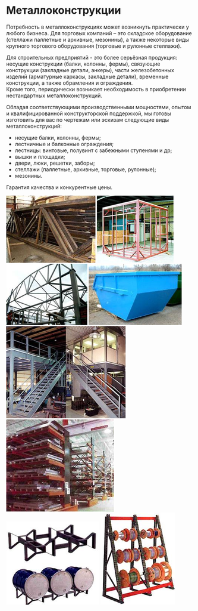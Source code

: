 # Металлоконструкции

Потребность в металлоконструкциях может возникнуть практически у любого
бизнеса. Для торговых компаний – это складское оборудование (стеллажи
паллетные и архивные, мезонины), а также некоторые виды крупного торгового
оборудования (торговые и рулонные стеллажи).  

Для строительных предприятий - это более серьёзная продукция: несущие
конструкции (балки, колонны, фермы), связующие конструкции (закладные детали,
анкеры), части железобетонных изделий (арматурные каркасы, закладные детали),
временные конструкции, а также обрамления и ограждения.  
Кроме того, периодически возникает необходимость в приобретении нестандартных
металлоконструкций.

Обладая соответствующими производственными мощностями, опытом и
квалифицированной конструкторской поддержкой, мы готовы изготовить для вас по
чертежам или эскизам следующие виды металлоконструкций:

  * несущие балки, колонны, фермы;
  * лестничные и балконные ограждения;
  * лестницы: винтовые, полувинт с забежными ступенями и др;
  * вышки и площадки;
  * двери, люки, решетки, заборы;
  * стеллажи (паллетные, архивные, торговые, рулонные);
  * мезонины.

Гарантия качества и конкурентные цены.

![](/pic/metall_1.jpg) ![](/pic/metall_2.jpg)  
![](/pic/metall_3.jpg) ![](/pic/metall_4.jpg)  
![](/pic/mezzanine.jpg) ![](/pic/rack1.jpg)  
![](/pic/drumrack.jpg) ![](/pic/ReelRack.jpg)  


